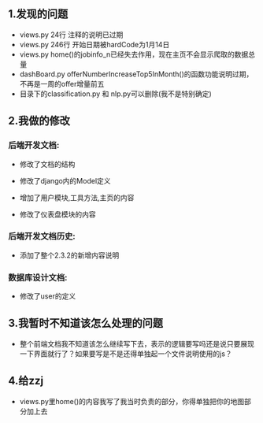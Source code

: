 ## 1.发现的问题

+ views.py 24行 注释的说明已过期
+ views.py 246行 开始日期被hardCode为1月14日
+ views.py home()的jobinfo_n已经失去作用，现在主页不会显示爬取的数据总量
+ dashBoard.py offerNumberIncreaseTop5InMonth()的函数功能说明过期，不再是一周的offer增量前五
+ 目录下的classification.py 和 nlp.py可以删除(我不是特别确定)



## 2.我做的修改

### 	后端开发文档:

+ 修改了文档的结构

+ 修改了django内的Model定义

+ 增加了用户模块,工具方法,主页的内容

+ 修改了仪表盘模块的内容

  

### 后端开发文档历史:

+ 添加了整个2.3.2的新增内容说明

### 数据库设计文档:

+ 修改了user的定义

## 3.我暂时不知道该怎么处理的问题

+ 整个前端文档我不知道该怎么继续写下去，表示的逻辑要写吗还是说只要展现一下界面就行了？如果要写是不是还得单独起一个文件说明使用的js？

## 4.给zzj

+ views.py里home()的内容我写了我当时负责的部分，你得单独把你的地图部分加上去